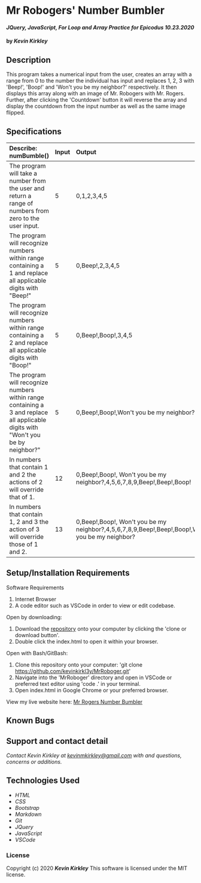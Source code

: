 # Mr Robogers' Number Bumbler

#### _JQuery, JavaScript, For Loop and Array Practice for Epicodus 10.23.2020_

#### by _**Kevin Kirkley**_

## Description
This program takes a numerical input from the user, creates an array with a range from 0 to the number the individual has input and replaces 1, 2, 3 with 'Beep!', 'Boop!' and 'Won't you be my neighbor?' respectively. It then displays this array along with an image of Mr. Robogers with Mr. Rogers. Further, after clicking the 'Countdown' button it will reverse the array and display the countdown from the input number as well as the same image flipped. 

## Specifications

| Describe: numBumble() | Input | Output |
| :-----------------------------------| :------------- | :------------- |
| The program will take a number from the user and return a range of numbers from zero to the user input. | 5 | 0,1,2,3,4,5 |
|The program will recognize numbers within range containing a 1 and replace all applicable digits with "Beep!" | 5| 0,Beep!,2,3,4,5 |
|The program will recognize numbers within range containing a 2 and replace all applicable digits with "Boop!" | 5 | 0,Beep!,Boop!,3,4,5 |
|The program will recognize numbers within range containing a 3 and replace all applicable digits with "Won't you be by neighbor?" | 5 | 0,Beep!,Boop!,Won't you be my neighbor?,4,5 |
|In numbers that contain 1 and 2 the actions of 2 will override that of 1. | 12 | 0,Beep!,Boop!, Won't you be my neighbor?,4,5,6,7,8,9,Beep!,Beep!,Boop! |
|In numbers that contain 1, 2 and 3 the action of 3 will override those of 1 and 2. | 13 | 0,Beep!,Boop!, Won't you be my neighbor?,4,5,6,7,8,9,Beep!,Beep!,Boop!,Won't you be my neighbor? |



## Setup/Installation Requirements

Software Requirements
1. Internet Browser
2. A code editor such as VSCode in order to view or edit codebase. 

Open by downloading:
1. Download the [repository](https://github.com/kevinkirkl3y/MrRoboger.git) onto your computer by clicking the 'clone or download button'.
2. Double click the index.html to open it within your browser.

Open with Bash/GitBash:
1. Clone this repository onto your computer: 'git clone https://github.com/kevinkirkl3y/MrRoboger.git'
2. Navigate into the 'MrRoboger' directory and open in VSCode or preferred text editor using 'code .' in your terminal.
3. Open index.html in Google Chrome or your preferred browser. 

View my live website here: 
[Mr Rogers Number Bumbler](kevinkirkl3y.github.io/MrRoboger/)

## Known Bugs



## Support and contact detail

_Contact Kevin Kirkley at [kevinmkirkley@gmail.com](mailto:kevinmkirkley@gmail.com) with and questions, concerns or additions._

## Technologies Used 

* _HTML_
* _CSS_
* _Bootstrap_
* _Markdown_
* _Git_
* _JQuery_
* _JavaScript_
* _VSCode_

### License

Copyright (c) 2020 **_Kevin Kirkley_**
This software is licensed under the MIT license.